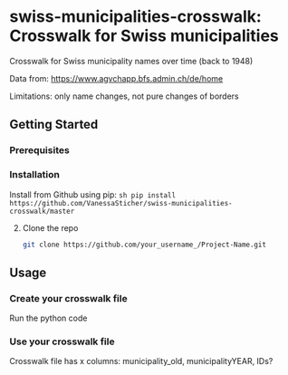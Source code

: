 # swiss-municipalities-crosswalk: Crosswalk for Swiss municipalities

Crosswalk for Swiss municipality names over time (back to 1948)

Data from: https://www.agvchapp.bfs.admin.ch/de/home

Limitations: only name changes, not pure changes of borders

## Getting Started

### Prerequisites

### Installation
Install from Github using pip:
    ```sh
    pip install https://github.com/VanessaSticher/swiss-municipalities-crosswalk/master
    ```

2. Clone the repo
   ```sh
   git clone https://github.com/your_username_/Project-Name.git
   ```    



## Usage

### Create your crosswalk file
Run the python code

### Use your crosswalk file
Crosswalk file has x columns: municipality_old, municipalityYEAR, IDs?

